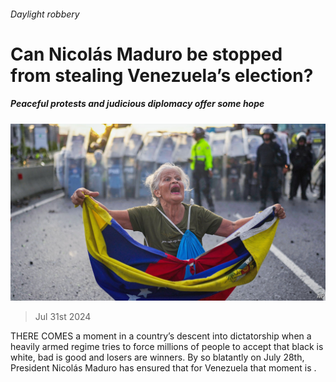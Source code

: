 ###### Daylight robbery

# Can Nicolás Maduro be stopped from stealing Venezuela’s election? 

##### Peaceful protests and judicious diplomacy offer some hope 

![image](images/20240803_LDP002.jpg) 

> Jul 31st 2024 

THERE COMES a moment in a country’s descent into dictatorship when a heavily armed regime tries to force millions of people to accept that black is white, bad is good and losers are winners. By so blatantly  on July 28th, President Nicolás Maduro has ensured that for Venezuela that moment is  .

